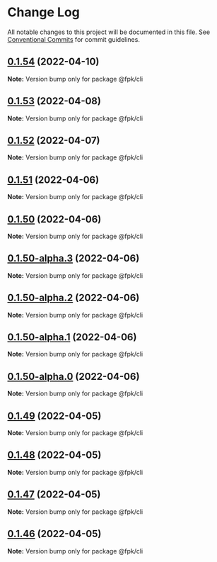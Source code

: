 # Change Log

All notable changes to this project will be documented in this file.
See [Conventional Commits](https://conventionalcommits.org) for commit guidelines.

## [0.1.54](https://github.com/tim-smart/fpk/compare/@fpk/cli@0.1.53...@fpk/cli@0.1.54) (2022-04-10)

**Note:** Version bump only for package @fpk/cli

## [0.1.53](https://github.com/tim-smart/fpk/compare/@fpk/cli@0.1.52...@fpk/cli@0.1.53) (2022-04-08)

**Note:** Version bump only for package @fpk/cli

## [0.1.52](https://github.com/tim-smart/fpk/compare/@fpk/cli@0.1.51...@fpk/cli@0.1.52) (2022-04-07)

**Note:** Version bump only for package @fpk/cli

## [0.1.51](https://github.com/tim-smart/fpk/compare/@fpk/cli@0.1.50...@fpk/cli@0.1.51) (2022-04-06)

**Note:** Version bump only for package @fpk/cli

## [0.1.50](https://github.com/tim-smart/fpk/compare/@fpk/cli@0.1.50-alpha.3...@fpk/cli@0.1.50) (2022-04-06)

**Note:** Version bump only for package @fpk/cli

## [0.1.50-alpha.3](https://github.com/tim-smart/fpk/compare/@fpk/cli@0.1.50-alpha.2...@fpk/cli@0.1.50-alpha.3) (2022-04-06)

**Note:** Version bump only for package @fpk/cli

## [0.1.50-alpha.2](https://github.com/tim-smart/fpk/compare/@fpk/cli@0.1.50-alpha.1...@fpk/cli@0.1.50-alpha.2) (2022-04-06)

**Note:** Version bump only for package @fpk/cli

## [0.1.50-alpha.1](https://github.com/tim-smart/fpk/compare/@fpk/cli@0.1.50-alpha.0...@fpk/cli@0.1.50-alpha.1) (2022-04-06)

**Note:** Version bump only for package @fpk/cli

## [0.1.50-alpha.0](https://github.com/tim-smart/fpk/compare/@fpk/cli@0.1.49...@fpk/cli@0.1.50-alpha.0) (2022-04-06)

**Note:** Version bump only for package @fpk/cli

## [0.1.49](https://github.com/tim-smart/fpk/compare/@fpk/cli@0.1.48...@fpk/cli@0.1.49) (2022-04-05)

**Note:** Version bump only for package @fpk/cli

## [0.1.48](https://github.com/tim-smart/fpk/compare/@fpk/cli@0.1.47...@fpk/cli@0.1.48) (2022-04-05)

**Note:** Version bump only for package @fpk/cli

## [0.1.47](https://github.com/tim-smart/fpk/compare/@fpk/cli@0.1.46...@fpk/cli@0.1.47) (2022-04-05)

**Note:** Version bump only for package @fpk/cli

## [0.1.46](https://github.com/tim-smart/fpk/compare/@fpk/cli@0.1.45...@fpk/cli@0.1.46) (2022-04-05)

**Note:** Version bump only for package @fpk/cli
